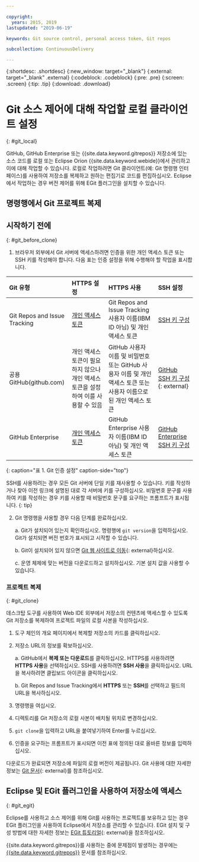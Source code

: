 ```yaml
---

copyright:
  years: 2015, 2019
lastupdated: "2019-06-19"

keywords: Git source control, personal access token, Git repos

subcollection: ContinuousDelivery

---
```


{:shortdesc: .shortdesc}
{:new_window: target="_blank"}
{:external: target="_blank" .external}
{:codeblock: .codeblock}
{:pre: .pre}
{:screen: .screen}
{:tip: .tip}
{:download: .download}

# Git 소스 제어에 대해 작업할 로컬 클라이언트 설정
{: #git_local}


GitHub, GitHub Enterprise 또는 {{site.data.keyword.gitrepos}} 저장소에 있는 소스 코드를 로컬 또는 Eclipse Orion {{site.data.keyword.webide}}에서 관리하고 이에 대해 작업할 수 있습니다. 로컬로 작업하려면 Git 클라이언트(예: Git 명령행 인터페이스)를 사용하여 저장소를 복제하고 원하는 편집기로 코드를 편집하십시오. Eclipse에서 작업하는 경우 버전 제어를 위해 EGit 플러그인을 설치할 수 있습니다.

## 명령행에서 Git 프로젝트 복제


## 시작하기 전에
{: #git_before_clone}

1. 브라우저 외부에서 Git 서버에 액세스하려면 인증을 위한 개인 액세스 토큰 또는 SSH 키를 작성해야 합니다. 다음 표는 인증 설정을 위해 수행해야 할 작업을 표시합니다.

|Git 유형  |HTTPS 설정 |HTTPS 사용 |SSH 설정 |
|:-----------|:-------------|:------------|:-------------|
|Git Repos and Issue Tracking  |[개인 액세스 토큰](/docs/services/ContinuousDelivery?topic=ContinuousDelivery-git_working#create_pat) |Git Repos and Issue Tracking 사용자 이름(IBM ID 아님) 및 개인 액세스 토큰 |[SSH 키 구성](/docs/services/ContinuousDelivery?topic=ContinuousDelivery-git_working#creating-an-ssh-key) |
|공용 GitHub(github.com) |개인 액세스 토큰이 필요하지 않으나 개인 액세스 토큰을 설정하여 이를 사용할 수 있음 |GitHub 사용자 이름 및 비밀번호 또는 GitHub 사용자 이름 및 개인 액세스 토큰 또는 사용자 이름으로 된 개인 액세스 토큰 |[GitHub SSH 키 구성](https://help.github.com/articles/generating-a-new-ssh-key-and-adding-it-to-the-ssh-agent/){: external} |
|GitHub Enterprise |[개인 액세스 토큰](/docs/services/ghededicated?topic=ghededicated-getting-started#ghe_auth) |GitHub Enterprise 사용자 이름(IBM ID 아님) 및 개인 액세스 토큰 |[GitHub Enterprise SSH 키 구성](/docs/services/ghededicated?topic=ghededicated-getting-started#ghe_auth) |
{: caption="표 1. Git 인증 설정" caption-side="top"}

SSH를 사용하려는 경우 모든 Git 서버에 단일 키를 재사용할 수 있습니다. 키를 작성하거나 찾아 이전 링크에 설명된 대로 각 서버에 키를 구성하십시오. 비밀번호 문구를 사용하여 키를 작성하는 경우 키를 사용할 때 비밀번호 문구를 요구하는 프롬프트가 표시됩니다.
{: tip}

2. Git 명령행을 사용할 경우 다음 단계를 완료하십시오.

    a. Git가 설치되어 있는지 확인하십시오. 명령행에 `git version`을 입력하십시오. Git가 설치되면 버전 번호가 표시되고 시작할 수 있습니다.

    b. Git이 설치되어 있지 않으면 [Git 웹 사이트로 이동](http://git-scm.com/downloads){: external}하십시오.

    c. 운영 체제에 맞는 버전을 다운로드하고 설치하십시오. 기본 설치 값을 사용할 수 있습니다.


### 프로젝트 복제
{: #git_clone}

데스크탑 도구를 사용하여 Web IDE 외부에서 저장소의 컨텐츠에 액세스할 수 있도록 Git 저장소를 복제하여 프로젝트 파일의 로컬 사본을 작성하십시오.

1. 도구 체인의 개요 페이지에서 복제할 저장소의 카드를 클릭하십시오.

2. 저장소 URL의 정보를 확보하십시오.

   a. GitHub에서 **복제 또는 다운로드**를 클릭하십시오. HTTPS를 사용하려면 **HTTPS 사용**을 선택하십시오.  SSH를 사용하려면 **SSH 사용**을 클릭하십시오. URL을 복사하려면 클립보드 아이콘을 클릭하십시오.

   b. Git Repos and Issue Tracking에서 **HTTPS** 또는 **SSH**를 선택하고 필드의 URL을 복사하십시오.

3. 명령행을 여십시오.

4. 디렉토리를 Git 저장소의 로컬 사본이 배치될 위치로 변경하십시오.

5. `git clone`을 입력하고 URL을 붙여넣기하여 Enter를 누르십시오.

6. 인증을 요구하는 프롬프트가 표시되면 이전 표에 정의된 대로 올바른 정보를 입력하십시오.


다운로드가 완료되면 저장소에 파일의 로컬 버전이 제공됩니다. Git 사용에 대한 자세한 정보는 [Git 문서](http://git-scm.com/doc){: external}를 참조하십시오.


## Eclipse 및 EGit 플러그인을 사용하여 저장소에 액세스
{: #git_egit}

Eclipse를 사용하고 소스 제어를 위해 Git를 사용하는 프로젝트를 보유하고 있는 경우 EGit 플러그인을 사용하여 Eclipse에서 저장소를 관리할 수 있습니다. EGit 설치 및 구성 방법에 대한 자세한 정보는 [EGit 튜토리얼](http://eclipsesource.com/blogs/tutorials/egit-tutorial/){: external}을 참조하십시오.

{{site.data.keyword.gitrepos}}를 사용하는 중에 문제점이 발생하는 경우에는 [{{site.data.keyword.gitrepos}}](/docs/services/ContinuousDelivery?topic=ContinuousDelivery-git_working#git_local) 문서를 참조하십시오.
